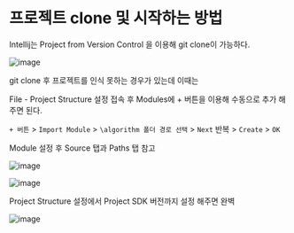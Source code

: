 
# 프로젝트 clone 및 시작하는 방법

Intellij는 Project from Version Control 을 이용해 git clone이 가능하다.

![image](https://user-images.githubusercontent.com/78013523/187077722-043406a8-42f7-4407-ae32-42ad61c3c47c.png)

git clone 후 프로젝트를 인식 못하는 경우가 있는데 이때는

File - Project Structure 설정 접속 후 Modules에 + 버튼을 이용해 수동으로 추가 해주면 된다.

`+ 버튼` > `Import Module` > `\algorithm 폴더 경로 선택` > `Next` 반복 > `Create` > `OK`

Module 설정 후 Source 탭과 Paths 탭 참고

![image](https://user-images.githubusercontent.com/78013523/187079414-84aa696e-c836-4678-828c-f4d9747f7a19.png)

![image](https://user-images.githubusercontent.com/78013523/187079460-7f1f1454-ce79-4852-a192-38946ca038df.png)


Project Structure 설정에서 Project SDK 버전까지 설정 해주면 완벽

![image](https://user-images.githubusercontent.com/78013523/187079323-fef01fba-d814-4c03-b980-889ad6b33850.png)
